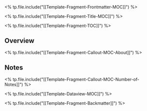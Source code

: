 <% tp.file.include("[[Template-Fragment-Frontmatter-MOC]]") %>

<% tp.file.include("[[Template-Fragment-Title-MOC]]") %>

<% tp.file.include("[[Template-Fragment-TOC]]") %>

## Overview

<% tp.file.include("[[Template-Fragment-Callout-MOC-About]]") %>

## Notes

<% tp.file.include("[[Template-Fragment-Callout-MOC-Number-of-Notes]]") %>

<% tp.file.include("[[Template-Dataview-MOC]]") %>

<% tp.file.include("[[Template-Fragment-Backmatter]]") %>